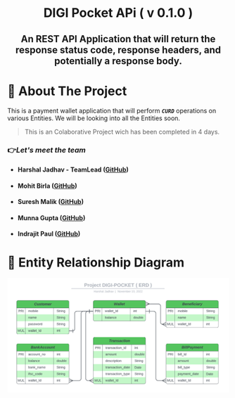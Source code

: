 <div><h1 align="center">DIGI Pocket APi ( v 0.1.0 )</h1>

<h2 align="center">An REST API Application that will return the response status code, response headers, and potentially a response body.</h2>

<h1>🔖 About The Project</h1></div


This is a payment wallet application that will perform **_`CURD`_** operations on various Entities. We will be looking into all the Entities soon.

>This is an Colaborative Project wich has been completed in 4 days.

<h3>👉<i>Let's meet the team</i></h3>

- #### Harshal Jadhav - TeamLead         ([GitHub](https://github.com/Harshal-Jadhav))
- #### Mohit Birla ([GitHub]())
- #### Suresh Malik ([GitHub]())
- #### Munna Gupta ([GitHub]())
- #### Indrajit Paul ([GitHub]())

<h1></h1>
<h1>🔖 Entity Relationship Diagram</h1>

![ERD](/Backend/ERD.png)

